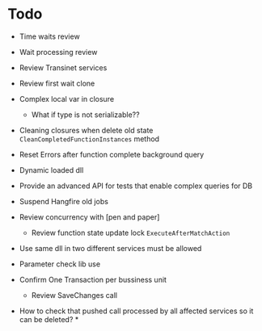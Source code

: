 ﻿# Todo
* Time waits review
* Wait processing review
* Review Transinet services
* Review first wait clone
* Complex local var in closure
	* What if type is not serializable??
* Cleaning closures when delete old state `CleanCompletedFunctionInstances` method
* Reset Errors after function complete background query
* Dynamic loaded dll


* Provide an advanced API for tests that enable complex queries for DB

* Suspend Hangfire old jobs

* Review concurrency with [pen and paper]
	* Review function state update lock `ExecuteAfterMatchAction`

* Use same dll in two different services must be allowed

* Parameter check lib use
* Confirm One Transaction per bussiness unit
	* Review SaveChanges call

* How to check that pushed call processed by all affected services so it can be deleted?
	* 
